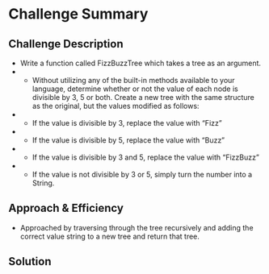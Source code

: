 # Challenge Summary
<!-- Short summary or background information -->

## Challenge Description
<!-- Description of the challenge -->
- Write a function called FizzBuzzTree which takes a tree as an argument.
- - Without utilizing any of the built-in methods available to your language, determine whether or not the value of each node is divisible by 3, 5 or both. Create a new tree with the same structure as the original, but the values modified as follows:
- - If the value is divisible by 3, replace the value with “Fizz”
- - If the value is divisible by 5, replace the value with “Buzz”
- - If the value is divisible by 3 and 5, replace the value with “FizzBuzz”
- - If the value is not divisible by 3 or 5, simply turn the number into a String.

## Approach & Efficiency
<!-- What approach did you take? Why? What is the Big O space/time for this approach? -->

* Approached by traversing through the tree recursively and adding the correct value string to a new tree and return that tree.

## Solution
<!-- Embedded whiteboard image -->
